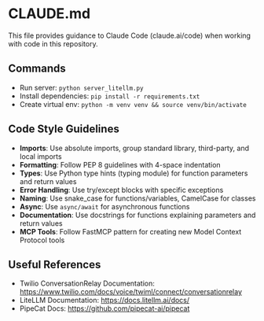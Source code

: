 # CLAUDE.md

This file provides guidance to Claude Code (claude.ai/code) when working with code in this repository.

## Commands
- Run server: `python server_litellm.py`
- Install dependencies: `pip install -r requirements.txt`
- Create virtual env: `python -m venv venv && source venv/bin/activate`

## Code Style Guidelines
- **Imports**: Use absolute imports, group standard library, third-party, and local imports
- **Formatting**: Follow PEP 8 guidelines with 4-space indentation
- **Types**: Use Python type hints (typing module) for function parameters and return values
- **Error Handling**: Use try/except blocks with specific exceptions
- **Naming**: Use snake_case for functions/variables, CamelCase for classes
- **Async**: Use `async/await` for asynchronous functions
- **Documentation**: Use docstrings for functions explaining parameters and return values
- **MCP Tools**: Follow FastMCP pattern for creating new Model Context Protocol tools

## Useful References
- Twilio ConversationRelay Documentation: https://www.twilio.com/docs/voice/twiml/connect/conversationrelay
- LiteLLM Documentation: https://docs.litellm.ai/docs/
- PipeCat Docs: https://github.com/pipecat-ai/pipecat
